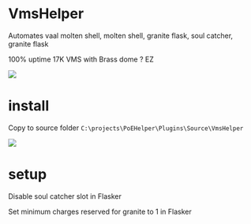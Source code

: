 # VmsHelper

Automates vaal molten shell, molten shell, granite flask, soul catcher, granite flask

100% uptime 17K VMS with Brass dome ? EZ

![](https://i.imgur.com/8Do4QbE.png)

# install

Copy to source folder `C:\projects\PoEHelper\Plugins\Source\VmsHelper`

![](https://i.imgur.com/NjQC9UG.png)

# setup 

Disable soul catcher slot in Flasker

Set minimum charges reserved for granite to 1 in Flasker
